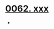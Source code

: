 # [0062. xxx](https://github.com/Tdahuyou/TNotes.react/tree/main/0062.%20xxx)

<!-- region:toc -->


- 

<!-- endregion:toc -->
